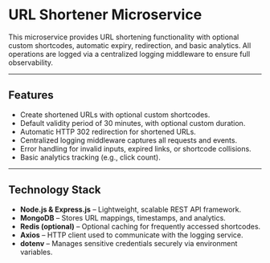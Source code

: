 # URL Shortener Microservice

This microservice provides URL shortening functionality with optional custom shortcodes, automatic expiry, redirection, and basic analytics. All operations are logged via a centralized logging middleware to ensure full observability.

---

## Features

- Create shortened URLs with optional custom shortcodes.
- Default validity period of 30 minutes, with optional custom duration.
- Automatic HTTP 302 redirection for shortened URLs.
- Centralized logging middleware captures all requests and events.
- Error handling for invalid inputs, expired links, or shortcode collisions.
- Basic analytics tracking (e.g., click count).

---

## Technology Stack

- **Node.js & Express.js** – Lightweight, scalable REST API framework.
- **MongoDB** – Stores URL mappings, timestamps, and analytics.
- **Redis (optional)** – Optional caching for frequently accessed shortcodes.
- **Axios** – HTTP client used to communicate with the logging service.
- **dotenv** – Manages sensitive credentials securely via environment variables.




